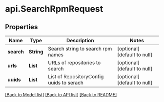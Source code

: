# api.SearchRpmRequest
## Properties

| Name | Type | Description | Notes |
|------------ | ------------- | ------------- | -------------|
| **search** | **String** | Search string to search rpm names | [optional] [default to null] |
| **urls** | **List** | URLs of repositories to search | [optional] [default to null] |
| **uuids** | **List** | List of RepositoryConfig uuids to serach | [optional] [default to null] |

[[Back to Model list]](../README.md#documentation-for-models) [[Back to API list]](../README.md#documentation-for-api-endpoints) [[Back to README]](../README.md)

